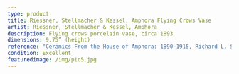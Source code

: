 ```yaml
---
type: product
title: Riessner, Stellmacher & Kessel, Amphora Flying Crows Vase
artist: Riessner, Stellmacher & Kessel, Amphora
description: Flying crows porcelain vase, circa 1893
dimensions: 9.75” (height)
reference: "Ceramics From the House of Amphora: 1890-1915, Richard L. Scott, 2004, p.69 "
condition: Excellent
featuredimage: /img/pic5.jpg
---
```

